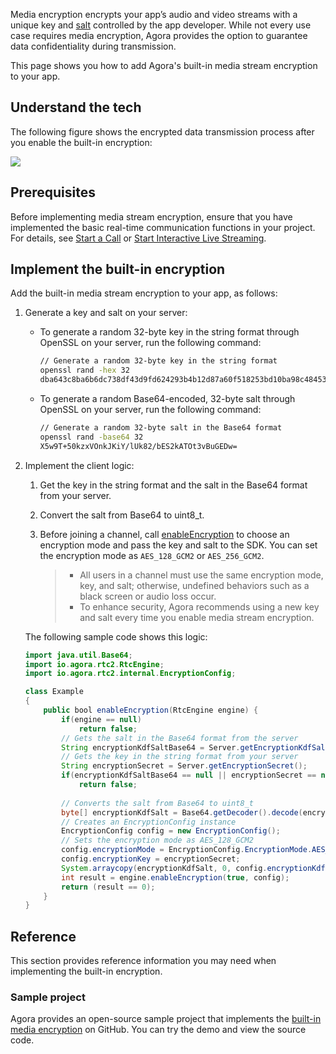Media encryption encrypts your app’s audio and video streams with a unique key and [salt](https://en.wikipedia.org/wiki/Salt_(cryptography)) controlled by the app developer. While not every use case requires media encryption, Agora provides the option to guarantee data confidentiality during transmission. 

This page shows you how to add Agora's built-in media stream encryption to your app.

## Understand the tech

The following figure shows the encrypted data transmission process after you enable the built-in encryption:

![](https://web-cdn.agora.io/docs-files/1630050188692)

## Prerequisites

Before implementing media stream encryption, ensure that you have implemented the basic real-time communication functions in your project. For details, see [Start a Call](start_call_android) or [Start Interactive Live Streaming](start_live_android).

## Implement the built-in encryption

Add the built-in media stream encryption to your app, as follows:

1. Generate a key and salt on your server:

   - To generate a random 32-byte key in the string format through OpenSSL on your server, run the following command:

     ```bash
     // Generate a random 32-byte key in the string format
     openssl rand -hex 32
     dba643c8ba6b6dc738df43d9fd624293b4b12d87a60f518253bd10ba98c48453
     ```

   - To generate a random Base64-encoded, 32-byte salt through OpenSSL on your server, run the following command:

     ```bash
     // Generate a random 32-byte salt in the Base64 format
     openssl rand -base64 32
     X5w9T+50kzxVOnkJKiY/lUk82/bES2kATOt3vBuGEDw=
     ```

2. Implement the client logic:

   1. Get the key in the string format and the salt in the Base64 format from your server.

   2. Convert the salt from Base64 to uint8_t.

   3. Before joining a channel, call [enableEncryption]() to choose an encryption mode and pass the key and salt to the SDK. You can set the encryption mode as `AES_128_GCM2` or `AES_256_GCM2`.

      > - All users in a channel must use the same encryption mode, key, and salt; otherwise, undefined behaviors such as a black screen or audio loss occur.
      > - To enhance security, Agora recommends using a new key and salt every time you enable media stream encryption.

   The following sample code shows this logic:

   ```java
   import java.util.Base64;
   import io.agora.rtc2.RtcEngine;
   import io.agora.rtc2.internal.EncryptionConfig;
   
   class Example
   {
       public bool enableEncryption(RtcEngine engine) {
           if(engine == null)
               return false;
           // Gets the salt in the Base64 format from the server
           String encryptionKdfSaltBase64 = Server.getEncryptionKdfSaltBase64();
           // Gets the key in the string format from your server
           String encryptionSecret = Server.getEncryptionSecret();
           if(encryptionKdfSaltBase64 == null || encryptionSecret == null)
               return false;
         
           // Converts the salt from Base64 to uint8_t
           byte[] encryptionKdfSalt = Base64.getDecoder().decode(encryptionKdfSaltBase64);
           // Creates an EncryptionConfig instance
           EncryptionConfig config = new EncryptionConfig();
           // Sets the encryption mode as AES_128_GCM2
           config.encryptionMode = EncryptionConfig.EncryptionMode.AES_128_GCM2;
           config.encryptionKey = encryptionSecret;
           System.arraycopy(encryptionKdfSalt, 0, config.encryptionKdfSalt, 0, config.encryptionKdfSalt.length);
           int result = engine.enableEncryption(true, config);
           return (result == 0);
       }
   }
   ```

## Reference

This section provides reference information you may need when implementing the built-in encryption.

### Sample project

Agora provides an open-source sample project that implements the [built-in media encryption](https://github.com/AgoraIO/API-Examples/blob/dev/3.6.200/Android/APIExample/app/src/main/java/io/agora/api/example/examples/advanced/ChannelEncryption.java) on GitHub. You can try the demo and view the source code.

